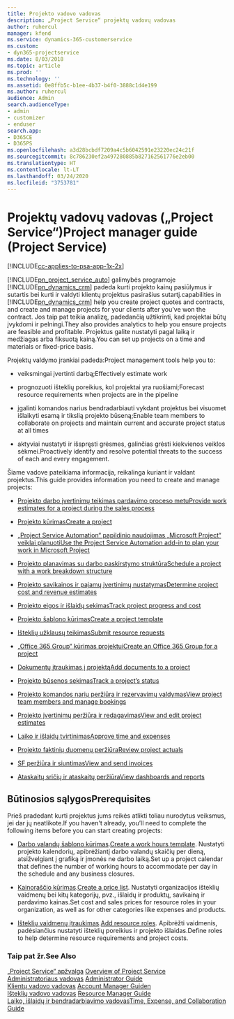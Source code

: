 ```yaml
---
title: Projekto vadovo vadovas
description: „Project Service“ projektų vadovų vadovas
author: ruhercul
manager: kfend
ms.service: dynamics-365-customerservice
ms.custom:
- dyn365-projectservice
ms.date: 8/03/2018
ms.topic: article
ms.prod: ''
ms.technology: ''
ms.assetid: 0e8ffb5c-b1ee-4b37-b4f0-3888c1d4e199
ms.author: ruhercul
audience: Admin
search.audienceType:
- admin
- customizer
- enduser
search.app:
- D365CE
- D365PS
ms.openlocfilehash: a3d28bcbdf7209a4c5b6042591e23220ec24c21f
ms.sourcegitcommit: 8c786230ef2a497280885b827162561776e2eb00
ms.translationtype: HT
ms.contentlocale: lt-LT
ms.lasthandoff: 03/24/2020
ms.locfileid: "3753781"
---
```

# <a name="project-manager-guide-project-service"></a><span data-ttu-id="454dd-103">Projektų vadovų vadovas („Project Service“)</span><span class="sxs-lookup"><span data-stu-id="454dd-103">Project manager guide (Project Service)</span></span>

[!INCLUDE[cc-applies-to-psa-app-1x-2x](../includes/cc-applies-to-psa-app-1x-2x.md)]

[!INCLUDE[pn_project_service_auto](../includes/pn-project-service-auto.md)] <span data-ttu-id="454dd-104">galimybės programoje [!INCLUDE[pn_dynamics_crm](../includes/pn-dynamics-crm.md)] padeda kurti projekto kainų pasiūlymus ir sutartis bei kurti ir valdyti klientų projektus pasirašius sutartį.</span><span class="sxs-lookup"><span data-stu-id="454dd-104">capabilities in [!INCLUDE[pn_dynamics_crm](../includes/pn-dynamics-crm.md)] help you create project quotes and contracts, and create and manage projects for your clients after you’ve won the contract.</span></span> <span data-ttu-id="454dd-105">Jos taip pat teikia analizę, padedančią užtikrinti, kad projektai būtų įvykdomi ir pelningi.</span><span class="sxs-lookup"><span data-stu-id="454dd-105">They also provides analytics to help you ensure projects are feasible and profitable.</span></span> <span data-ttu-id="454dd-106">Projektus galite nustatyti pagal laiką ir medžiagas arba fiksuotą kainą.</span><span class="sxs-lookup"><span data-stu-id="454dd-106">You can set up projects on a time and materials or fixed-price basis.</span></span>  
  
 <span data-ttu-id="454dd-107">Projektų valdymo įrankiai padeda:</span><span class="sxs-lookup"><span data-stu-id="454dd-107">Project management tools help you to:</span></span>  
  
-   <span data-ttu-id="454dd-108">veiksmingai įvertinti darbą;</span><span class="sxs-lookup"><span data-stu-id="454dd-108">Effectively estimate work</span></span>  
  
-   <span data-ttu-id="454dd-109">prognozuoti išteklių poreikius, kol projektai yra ruošiami;</span><span class="sxs-lookup"><span data-stu-id="454dd-109">Forecast resource requirements when projects are in the pipeline</span></span>  
  
-   <span data-ttu-id="454dd-110">įgalinti komandos narius bendradarbiauti vykdant projektus bei visuomet išlaikyti esamą ir tikslią projekto būseną;</span><span class="sxs-lookup"><span data-stu-id="454dd-110">Enable team members to collaborate on projects and maintain current and accurate project status at all times</span></span>  
  
-   <span data-ttu-id="454dd-111">aktyviai nustatyti ir išspręsti grėsmes, galinčias grėsti kiekvienos veiklos sėkmei.</span><span class="sxs-lookup"><span data-stu-id="454dd-111">Proactively identify and resolve potential threats to the success of each and every engagement.</span></span>  
  
<span data-ttu-id="454dd-112">Šiame vadove pateikiama informacija, reikalinga kuriant ir valdant projektus.</span><span class="sxs-lookup"><span data-stu-id="454dd-112">This guide provides information you need to create and manage projects:</span></span>  
  
-   [<span data-ttu-id="454dd-113">Projekto darbo įvertinimų teikimas pardavimo proceso metu</span><span class="sxs-lookup"><span data-stu-id="454dd-113">Provide work estimates for a project during the sales process</span></span>](../project-service/provide-estimates-project-during-sales-process.md)  
  
-   [<span data-ttu-id="454dd-114">Projekto kūrimas</span><span class="sxs-lookup"><span data-stu-id="454dd-114">Create a project</span></span>](../project-service/create-project.md)  
  
-   [<span data-ttu-id="454dd-115">„Project Service Automation“ papildinio naudojimas „Microsoft Project“ veiklai planuoti</span><span class="sxs-lookup"><span data-stu-id="454dd-115">Use the Project Service Automation add-in to plan your work in Microsoft Project</span></span>](../project-service/add-plan-work-microsoft-project.md)  
  
-   [<span data-ttu-id="454dd-116">Projekto planavimas su darbo paskirstymo struktūra</span><span class="sxs-lookup"><span data-stu-id="454dd-116">Schedule a project with a work breakdown structure</span></span>](../project-service/schedule-project-work-breakdown-structure.md)  
  
-   [<span data-ttu-id="454dd-117">Projekto savikainos ir pajamų įvertinimų nustatymas</span><span class="sxs-lookup"><span data-stu-id="454dd-117">Determine project cost and revenue estimates</span></span>](../project-service/determine-project-cost-revenue-estimates.md)  
  
-   [<span data-ttu-id="454dd-118">Projekto eigos ir išlaidų sekimas</span><span class="sxs-lookup"><span data-stu-id="454dd-118">Track project progress and cost</span></span>](../project-service/track-project-progress-cost.md)  
  
-   [<span data-ttu-id="454dd-119">Projekto šablono kūrimas</span><span class="sxs-lookup"><span data-stu-id="454dd-119">Create a project template</span></span>](../project-service/create-project-template.md)  
  
-   [<span data-ttu-id="454dd-120">Išteklių užklausų teikimas</span><span class="sxs-lookup"><span data-stu-id="454dd-120">Submit resource requests</span></span>](../project-service/submit-resource-requests.md)  
  
-   [<span data-ttu-id="454dd-121">„Office 365 Group“ kūrimas projektui</span><span class="sxs-lookup"><span data-stu-id="454dd-121">Create an Office 365 Group for a project</span></span>](../project-service/create-office-365-group-project.md)  
  
-   [<span data-ttu-id="454dd-122">Dokumentų įtraukimas į projektą</span><span class="sxs-lookup"><span data-stu-id="454dd-122">Add documents to a project</span></span>](../project-service/add-documents-project.md)  
  
-   [<span data-ttu-id="454dd-123">Projekto būsenos sekimas</span><span class="sxs-lookup"><span data-stu-id="454dd-123">Track a project’s status</span></span>](../project-service/track-project-status.md)  
  
-   [<span data-ttu-id="454dd-124">Projekto komandos narių peržiūra ir rezervavimų valdymas</span><span class="sxs-lookup"><span data-stu-id="454dd-124">View project team members and manage bookings</span></span>](../project-service/view-project-team-members-manage-bookings.md)  
  
-   [<span data-ttu-id="454dd-125">Projekto įvertinimų peržiūra ir redagavimas</span><span class="sxs-lookup"><span data-stu-id="454dd-125">View and edit project estimates</span></span>](../project-service/view-edit-project-estimates.md)  
  
-   [<span data-ttu-id="454dd-126">Laiko ir išlaidų tvirtinimas</span><span class="sxs-lookup"><span data-stu-id="454dd-126">Approve time and expenses</span></span>](../project-service/approve-time-expenses.md)  
  
-   [<span data-ttu-id="454dd-127">Projekto faktinių duomenų peržiūra</span><span class="sxs-lookup"><span data-stu-id="454dd-127">Review project actuals</span></span>](../project-service/review-project-actuals.md)  
  
-   [<span data-ttu-id="454dd-128">SF peržiūra ir siuntimas</span><span class="sxs-lookup"><span data-stu-id="454dd-128">View and send invoices</span></span>](../project-service/view-send-invoices.md)  
  
-   [<span data-ttu-id="454dd-129">Ataskaitų sričių ir ataskaitų peržiūra</span><span class="sxs-lookup"><span data-stu-id="454dd-129">View dashboards and reports</span></span>](../project-service/view-dashboards-reports.md)  
  
## <a name="prerequisites"></a><span data-ttu-id="454dd-130">Būtinosios sąlygos</span><span class="sxs-lookup"><span data-stu-id="454dd-130">Prerequisites</span></span>  
 <span data-ttu-id="454dd-131">Prieš pradedant kurti projektus jums reikės atlikti toliau nurodytus veiksmus, jei dar jų neatlikote.</span><span class="sxs-lookup"><span data-stu-id="454dd-131">If you haven't already, you’ll need to complete the following items before you can start creating projects:</span></span>  
  
-   <span data-ttu-id="454dd-132">[Darbo valandų šablono kūrimas](../project-service/create-work-hours-template.md).</span><span class="sxs-lookup"><span data-stu-id="454dd-132">[Create a work hours template](../project-service/create-work-hours-template.md).</span></span> <span data-ttu-id="454dd-133">Nustatyti projekto kalendorių, apibrėžiantį darbo valandų skaičių per dieną, atsižvelgiant į grafiką ir įmonės ne darbo laiką.</span><span class="sxs-lookup"><span data-stu-id="454dd-133">Set up a project calendar that defines the number of working hours to accommodate per day in the schedule and any business closures.</span></span>  
  
-   <span data-ttu-id="454dd-134">[Kainoraščio kūrimas](../project-service/create-price-list.md).</span><span class="sxs-lookup"><span data-stu-id="454dd-134">[Create a price list](../project-service/create-price-list.md).</span></span> <span data-ttu-id="454dd-135">Nustatyti organizacijos išteklių vaidmenų bei kitų kategorijų, pvz., išlaidų ir produktų, savikainą ir pardavimo kainas.</span><span class="sxs-lookup"><span data-stu-id="454dd-135">Set cost and sales prices for resource roles in your organization, as well as for other categories like expenses and products.</span></span>  
  
-   <span data-ttu-id="454dd-136">[Išteklių vaidmenų įtraukimas](../project-service/add-resource-roles.md).</span><span class="sxs-lookup"><span data-stu-id="454dd-136">[Add resource roles](../project-service/add-resource-roles.md).</span></span> <span data-ttu-id="454dd-137">Apibrėžti vaidmenis, padėsiančius nustatyti išteklių poreikius ir projekto išlaidas.</span><span class="sxs-lookup"><span data-stu-id="454dd-137">Define roles to help determine resource requirements and project costs.</span></span>  
  
### <a name="see-also"></a><span data-ttu-id="454dd-138">Taip pat žr.</span><span class="sxs-lookup"><span data-stu-id="454dd-138">See Also</span></span>  
 <span data-ttu-id="454dd-139">[„Project Service“ apžvalga](../project-service/overview.md) </span><span class="sxs-lookup"><span data-stu-id="454dd-139">[Overview of Project Service](../project-service/overview.md) </span></span>  
 <span data-ttu-id="454dd-140">[Administratoriaus vadovas](../project-service/admin-guide.md) </span><span class="sxs-lookup"><span data-stu-id="454dd-140">[Administrator Guide](../project-service/admin-guide.md) </span></span>  
 <span data-ttu-id="454dd-141">[Klientų vadovo vadovas](../project-service/account-manager-guide.md) </span><span class="sxs-lookup"><span data-stu-id="454dd-141">[Account Manager Guiden](../project-service/account-manager-guide.md) </span></span>  
 <span data-ttu-id="454dd-142">[Išteklių vadovo vadovas](../project-service/resource-manager-guide.md) </span><span class="sxs-lookup"><span data-stu-id="454dd-142">[Resource Manager Guide](../project-service/resource-manager-guide.md) </span></span>  
 [<span data-ttu-id="454dd-143">Laiko, išlaidų ir bendradarbiavimo vadovas</span><span class="sxs-lookup"><span data-stu-id="454dd-143">Time, Expense, and Collaboration Guide</span></span>](../project-service/time-expense-collaboration-guide.md)

